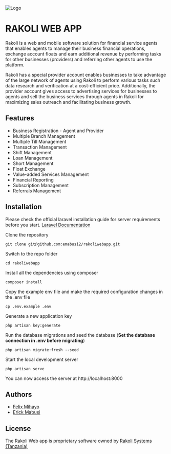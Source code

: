 
![Logo](https://i.ibb.co/D5HDbMM/Logo-3-100.jpg)
# RAKOLI WEB APP

Rakoli is a web and mobile software solution for financial service agents that enables agents to manage their business financial operations, exchange account floats and earn additional revenue by performing tasks for other businesses (providers) and referring other agents to use the platform.

Rakoli has a special provider account enables businesses to take advantage of the large network of agents using Rakoli to perform various tasks such data research and verification at a cost-efficient price. Additionally, the provider account gives access to advertising services for businesses to agents and sell the business services through agents in Rakoli for maximizing sales outreach and facilitating business growth.

## Features

- Business Registration - Agent and Provider
- Multiple Branch Management
- Multiple Till Management
- Transaction Management
- Shift Management
- Loan Management
- Short Management
- Float Exchange
- Value-added Services Management
- Financial Reporting
- Subscription Management
- Referrals Management
## Installation

Please check the official laravel installation guide for server requirements before you start. [Laravel Documentation](https://laravel.com/docs/10.x/installation)


Clone the repository

    git clone git@github.com:emabusi2/rakoliwebapp.git

Switch to the repo folder

    cd rakoliwebapp

Install all the dependencies using composer

    composer install

Copy the example env file and make the required configuration changes in the .env file

    cp .env.example .env

Generate a new application key

    php artisan key:generate

Run the database migrations and seed the database (**Set the database connection in .env before migrating**)

    php artisan migrate:fresh --seed

Start the local development server

    php artisan serve

You can now access the server at http://localhost:8000
## Authors

- [Felix Mihayo](https://www.github.com/famsh5233)
- [Erick Mabusi](https://www.github.com/emabusi2)
## License

The Rakoli Web app is proprietary software owned by [Rakoli Systems (Tanzania)](https://rakoli.com)
